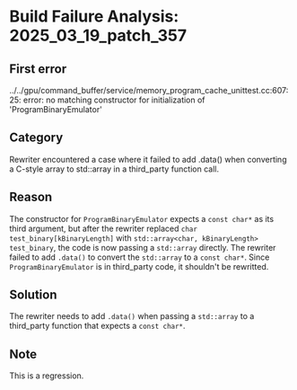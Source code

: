 # Build Failure Analysis: 2025_03_19_patch_357

## First error
../../gpu/command_buffer/service/memory_program_cache_unittest.cc:607:25: error: no matching constructor for initialization of 'ProgramBinaryEmulator'

## Category
Rewriter encountered a case where it failed to add .data() when converting a C-style array to std::array in a third_party function call.

## Reason
The constructor for `ProgramBinaryEmulator` expects a `const char*` as its third argument, but after the rewriter replaced `char test_binary[kBinaryLength]` with `std::array<char, kBinaryLength> test_binary`, the code is now passing a `std::array` directly. The rewriter failed to add `.data()` to convert the `std::array` to a `const char*`. Since `ProgramBinaryEmulator` is in third_party code, it shouldn't be rewritted.

## Solution
The rewriter needs to add `.data()` when passing a `std::array` to a third_party function that expects a `const char*`.

## Note
This is a regression.